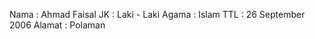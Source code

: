 Nama   : Ahmad Faisal
JK     : Laki - Laki
Agama  : Islam
TTL    : 26 September 2006
Alamat : Polaman
